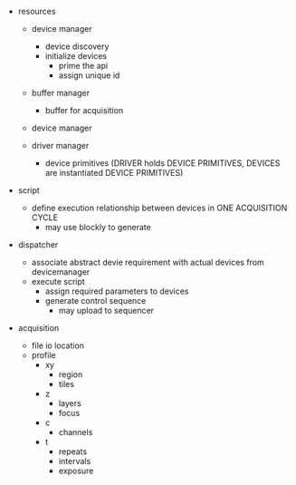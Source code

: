 
- resources
    - device manager
        - device discovery
        - initialize devices
            - prime the api
            - assign unique id

    - buffer manager
        - buffer for acquisition

    - device manager
    
    - driver manager
        - device primitives
            (DRIVER holds DEVICE PRIMITIVES, DEVICES are instantiated DEVICE PRIMITIVES)

- script
    - define execution relationship between devices in ONE ACQUISITION CYCLE
        - may use blockly to generate
    
- dispatcher
    - associate abstract devie requirement with actual devices from devicemanager
    - execute script
        - assign required parameters to devices
        - generate control sequence
            - may upload to sequencer

- acquisition
    - file io location
    - profile 
        - xy
            - region
            - tiles
        - z
            - layers
            - focus
        - c
            - channels
        - t
            - repeats
            - intervals
            - exposure
